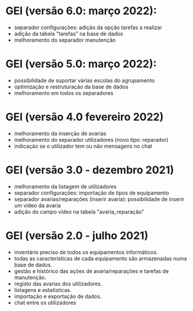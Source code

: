 # GEI (versão 6.0: março 2022):
- separador configurações: adição da opção tarefas a realizar
- adição da tabela "tarefas" na base de dados
- melhoramento do separador manutenção

# GEI (versão 5.0: março 2022):
- possibilidade de suportar várias escolas do agrupamento
- optimização e restruturação da base de dados
- melhoramento em todos os separadores

# GEI (versão 4.0 fevereiro 2022)
  - melhoramento da inserção de avarias
  - melhoramento do separador utilizadores (novo tipo: reparador)
  - indicação se o utilizador tem ou não mensagens no chat


# GEI (versão 3.0 - dezembro 2021) 
  - melhoramento da listagem de utilizadores
  - separador configurações: importação de tipos de equipamento
  - separador avarias/reparações (inserir avaria): possibilidade de inserir um vídeo da avaria
  - adição do campo vídeo na tabela "avaria_reparação"


# GEI (versão 2.0 - julho 2021)
- inventário preciso de todos os equipamentos informáticos.
- todas as características de cada equipamento são armazenadas numa base de dados.
- gestão e histórico das ações de avaria/reparações e tarefas de manutenção.
- registo das avarias dos utilizadores.
- listagens e estatísticas.
- importação e exportação de dados. 
- chat entre os utilizadores
